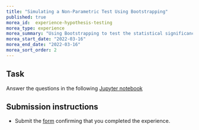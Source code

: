 ```yaml
---
title: "Simulating a Non-Parametric Test Using Bootstrapping"
published: true
morea_id:  experience-hypothesis-testing
morea_type: experience
morea_summary: "Using Bootstrapping to test the statistical significance of the difference between two populations"
morea_start_date: "2022-03-16"
morea_end_date: "2022-03-16"
morea_sort_order: 2
---
```





## Task
Answer the questions in the following [Jupyter notebook](resources/hypothesis_testing.ipynb)

## Submission instructions

 * Submit the [form](https://www.cognitoforms.com/MoseliMotsoehli/HypothesisTesting) confirming that you completed the experience.


